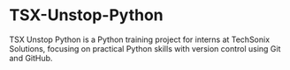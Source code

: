 # TSX-Unstop-Python
TSX Unstop Python is a Python training project for interns at TechSonix Solutions, focusing on practical Python skills with version control using Git and GitHub.
